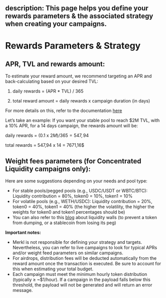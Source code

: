 description: This page helps you define your rewards parameters & the associated strategy when creating your campaigns.
---

# Rewards Parameters & Strategy

## APR, TVL and rewards amount:

To estimate your reward amount, we recommend targeting an APR and back-calculating based on your desired TVL:
 1) daily rewards = (APR * TVL) / 365 

 2) total reward amount = daily rewards x campaign duration (in days)

For more details on this, refer to the documentation [here](https://docs.merkl.xyz/earn-with-merkl/faq-earn#how-are-aprs-calculated)

Let’s take an example: If you want your stable pool to reach $2M TVL, with a 10% APR, for a 14 days campaign, the rewards amount will be: 

daily rewards = (0.1 x $2M)/365 = 547,94$ 

total rewards =  547,94 x 14 = 7671,16$

## Weight fees parameters (for Concentrated Liquidity campaigns only):

Here are some suggestions depending on your needs and pool type:

- For stable pools/pegged pools (e.g., USDC/USDT or WBTC/BTC): Liquidity contribution = 80%, token0 = 10%, token1 = 10%
- For volatile pools (e.g., WETH/USDC): Liquidity contribution = 20%, token0 = 40%, token1 = 40% (the higher the volatility, the higher the weights for token0 and token1 percentages should be)
- You can also refer to this [blog](https://blog.merkl.xyz/merkl-insights-how-can-incentives-prevent-your-token-from-dumping) about liquidity walls (to prevent a token from dumping, or a stablecoin from losing its peg)

**Important notes:** 

- Merkl is not responsible for defining your strategy and targets. Nevertheless, you can refer to live campaigns to look for typical APRs and/or weight feed parameters on similar campaigns.
- For airdrops, distribution fees will be deducted automatically from the reward amount once the transaction is executed. Be sure to account for this when estimating your total budget.
- Each campaign must meet the minimum hourly token distribution (typically ≥ ~$1/hour). If a campaign in the payload falls below this threshold, the payload will not be generated and will return an error message.